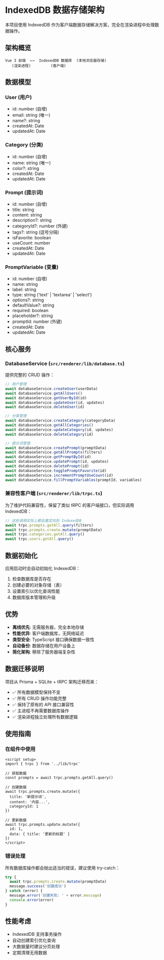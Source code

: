 # IndexedDB 数据存储架构

本项目使用 IndexedDB 作为客户端数据存储解决方案，完全在渲染进程中处理数据操作。

## 架构概览

```
Vue 3 前端  ←→  IndexedDB 数据库  (本地浏览器存储)
   (渲染进程)         (客户端)
```

## 数据模型

### User (用户)
- id: number (自增)
- email: string (唯一)
- name?: string
- createdAt: Date
- updatedAt: Date

### Category (分类)
- id: number (自增)
- name: string (唯一)
- color?: string
- createdAt: Date
- updatedAt: Date

### Prompt (提示词)
- id: number (自增)
- title: string
- content: string
- description?: string
- categoryId?: number (外键)
- tags?: string (逗号分隔)
- isFavorite: boolean
- useCount: number
- createdAt: Date
- updatedAt: Date

### PromptVariable (变量)
- id: number (自增)
- name: string
- label: string
- type: string ('text' | 'textarea' | 'select')
- options?: string
- defaultValue?: string
- required: boolean
- placeholder?: string
- promptId: number (外键)
- createdAt: Date
- updatedAt: Date

## 核心服务

### DatabaseService (`src/renderer/lib/database.ts`)

提供完整的 CRUD 操作：

```typescript
// 用户管理
await databaseService.createUser(userData)
await databaseService.getAllUsers()
await databaseService.getUserById(id)
await databaseService.updateUser(id, updates)
await databaseService.deleteUser(id)

// 分类管理
await databaseService.createCategory(categoryData)
await databaseService.getAllCategories()
await databaseService.updateCategory(id, updates)
await databaseService.deleteCategory(id)

// 提示词管理
await databaseService.createPrompt(promptData)
await databaseService.getAllPrompts(filters)
await databaseService.getPromptById(id)
await databaseService.updatePrompt(id, updates)
await databaseService.deletePrompt(id)
await databaseService.togglePromptFavorite(id)
await databaseService.incrementPromptUseCount(id)
await databaseService.fillPromptVariables(promptId, variables)
```

### 兼容性客户端 (`src/renderer/lib/trpc.ts`)

为了维护代码兼容性，保留了类似 tRPC 的客户端接口，但实际调用 IndexedDB：

```typescript
// 这些调用实际上都会重定向到 IndexedDB
await trpc.prompts.getAll.query(filters)
await trpc.prompts.create.mutate(promptData)
await trpc.categories.getAll.query()
await trpc.users.getAll.query()
```

## 数据初始化

应用启动时会自动初始化 IndexedDB：

1. 检查数据库是否存在
2. 创建必要的对象存储（表）
3. 设置索引以优化查询性能
4. 数据库版本管理和升级

## 优势

- **离线优先**: 无需服务器，完全本地存储
- **性能优异**: 客户端数据库，无网络延迟
- **类型安全**: TypeScript 接口确保数据一致性
- **自动备份**: 数据存储在用户设备上
- **简化架构**: 移除了服务器端复杂性

## 数据迁移说明

项目从 Prisma + SQLite + tRPC 架构迁移而来：

- ✅ 所有数据模型保持不变
- ✅ 所有 CRUD 操作功能完整
- ✅ 保持了原有的 API 接口兼容性
- ✅ 主进程不再需要数据库操作
- ✅ 渲染进程独立处理所有数据逻辑

## 使用指南

### 在组件中使用

```vue
<script setup>
import { trpc } from '../lib/trpc'

// 获取数据
const prompts = await trpc.prompts.getAll.query()

// 创建数据
await trpc.prompts.create.mutate({
  title: '新提示词',
  content: '内容...',
  categoryId: 1
})

// 更新数据
await trpc.prompts.update.mutate({
  id: 1,
  data: { title: '更新的标题' }
})
</script>
```

### 错误处理

所有数据库操作都会抛出适当的错误，建议使用 try-catch：

```typescript
try {
  await trpc.prompts.create.mutate(promptData)
  message.success('创建成功')
} catch (error) {
  message.error('创建失败: ' + error.message)
  console.error(error)
}
```

## 性能考虑

- IndexedDB 支持事务操作
- 自动创建索引优化查询
- 大数据量时建议分页处理
- 定期清理无用数据
